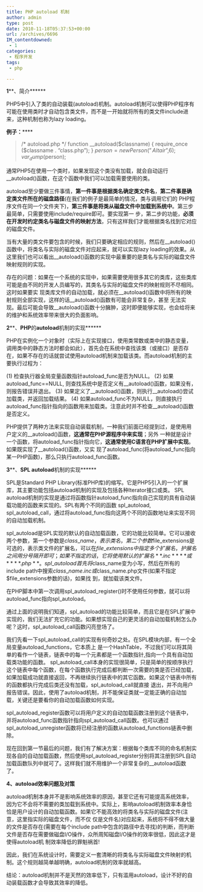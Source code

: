 ```yaml
---
title: PHP autoload 机制
author: admin
type: post
date: 2010-11-18T05:37:53+00:00
url: /archives/6696
IM_contentdowned:
 - 1
categories:
 - 程序开发
tags:
 - php

---
```

**1****、简介******

PHP5中引入了类的自动装载(autoload)机制。autoload机制可以使得PHP程序有可能在使用类时才自动包含类文件，而不是一开始就将所有的类文件include进来，这种机制也称为lazy loading。

**例子：******

> /\* autoload.php \*/
>  function __autoload($classname) {
> require_once ($classname . “class.php”);
> }
> $person = new Person(”Altair”, 6);
> var_dump ($person);

通常PHP5在使用一个类时，如果发现这个类没有加载，就会自动运行__autoload()函数，在这个函数中我们可以加载需要使用的类。

autoload至少要做三件事情，**第一件事是根据类名确定类文件名**，**第二件事是确定类文件所在的磁盘路径**(在我们的例子是最简单的情况，类与调用它们的 PHP程序文件在同一个文件夹下)，**第三件事是将类从磁盘文件中加载到系统中**。第三步最简单，只需要使用include/require即可。要实现第一 步，第二步的功能，**必须在开发时约定类名与磁盘文件的映射方法**，只有这样我们才能根据类名找到它对应的磁盘文件。

当有大量的类文件要包含的时候，我们只要确定相应的规则，然后在\_\_autoload()函数中，将类名与实际的磁盘文件对应起来，就可以实现lazy loading的效果。从这里我们也可以看出\_\_autoload()函数的实现中最重要的是类名与实际的磁盘文件映射规则的实现。

存在的问题：如果在一个系统的实现中，如果需要使用很多其它的类库，这些类库可能是由不同的开发人员编写的，其类名与实际的磁盘文件的映射规则不尽相同。这时如果要实 现类库文件的自动加载，就必须在\_\_autoload()函数中将所有的映射规则全部实现，这样的话\_\_autoload()函数有可能会非常复杂，甚至 无法实现。最后可能会导致__autoload()函数十分臃肿，这时即便能够实现，也会给将来的维护和系统效率带来很大的负面影响。

**2****、****PHP****的****autoload****机制的实现******

PHP在实例化一个对象时（实际上在实现接口，使用类常数或类中的静态变量，调用类中的静态方法时都会如此），首先会在系统中查找该类（或接口）是否存在，如果不存在的话就尝试使用autoload机制来加载该类。而autoload机制的主要执行过程为：

(1) 检查执行器全局变量函数指针autoload_func是否为NULL。
(2) 如果autoload\_func==NULL, 则查找系统中是否定义有\__autoload()函数，如果没有，则报告错误并退出。
(3) 如果定义了\_\_autoload()函数，则执行\_\_autoload()尝试加载类，并返回加载结果。
(4) 如果autoload\_func不为NULL，则直接执行autoload\_func指针指向的函数用来加载类。注意此时并不检查__autoload()函数是否定义。

PHP提供了两种方法来实现自动装载机制，一种我们前面已经提到过，是使用用户定义的__autoload()函数，**这通常在****PHP****源程序中来实现**；另外 一种就是设计一个函数，将autoload_func指针指向它，**这通常使用****C****语言在****PHP****扩展中实现**。如果既实现了_\_autoload()函数，又实 现了autoload\_func(将autoload\_func指向某一PHP函数)，那么只执行autoload\_func函数。

**3****、****SPL autoload****机制的实现******

SPL是Standard PHP Library(标准PHP库)的缩写。它是PHP5引入的一个扩展库，其主要功能包括autoload机制的实现及包括各种Iterator接口或类。 SPL autoload机制的实现是通过将函数指针autoload\_func指向自己实现的具有自动装载功能的函数来实现的。SPL有两个不同的函数 spl\_autoload, spl\_autoload\_call，通过将autoload_func指向这两个不同的函数地址来实现不同的自动加载机制。

spl\_autoload是SPL实现的默认的自动加载函数，它的功能比较简单。它可以接收两个参数，第一个参数是$class\_name，表示类名，第 二个参数$file\_extensions是可选的，表示类文件的扩展名，可以在$file\_extensions中指定多个扩展名，护展名之间用分号隔 开即可；如果不指定的话，它将使用默认的扩展名**.inc****或****.php**。spl\_autoload首先将$class\_name变为小写，然后在所有的 include path中搜索$class\_name.inc或$class\_name.php文件(如果不指定$file_extensions参数的话)，如果找 到，就加载该类文件。

在PHP脚本中第一次调用spl\_autoload\_register()时不使用任何参数，就可以将autoload\_func指向spl\_autoload。

通过上面的说明我们知道，spl\_autoload的功能比较简单，而且它是在SPL扩展中实现的，我们无法扩充它的功能。如果想实现自己的更灵活的自动加载机制怎么办呢？这时，spl\_autoload_call函数闪亮登场了。

我们先看一下spl\_autoload\_call的实现有何奇妙之处。在SPL模块内部，有一个全局变量autoload\_functions，它本质上 是一个HashTable，不过我们可以将其简单的看作一个链表，链表中的每一个元素都是一个函数指针,指向一个具有自动加载类功能的函数。 spl\_autoload\_call本身的实现很简单，只是简单的按顺序执行这个链表中每个函数，在每个函数执行完成后都判断一次需要的类是否已经加载， 如果加载成功就直接返回，不再继续执行链表中的其它函数。如果这个链表中所有的函数都执行完成后类还没有加载，spl\_autoload_call就直接 退出，并不向用户报告错误。因此，使用了autoload机制，并不能保证类就一定能正确的自动加载，关键还是要看你的自动加载函数如何实现。

spl\_autoload\_register函数可以将用户定义的自动加载函数注册到这个链表中，并将autoload\_func函数指针指向spl\_autoload\_call函数。也可以通过spl\_autoload\_unregister函数将已经注册的函数从autoload\_functions链表中删除。

现在回到第一节最后的问题，我们有了解决方案：根据每个类库不同的命名机制实现各自的自动加载函数，然后使用spl\_autoload\_register分别将其注册到SPL自动加载函数队列中就可了。这样我们就不用维护一个非常复杂的__autoload函数了。

**4、autoload效率问题及对策**

autoload机制本身并不是影响系统效率的原因，甚至它还有可能提高系统效率，因为它不会将不需要的类加载到系统中。实际上，影响autoload机制效率本身恰恰是用户设计的自动加载函数。如果它不能高效的将类名与实际的磁盘文件(注意，这里指实际的磁盘文件，而不仅 仅是文件名)对应起来，系统将不得不做大量的文件是否存在(需要在每个include path中包含的路径中去寻找)的判断，而判断文件是否存在需要做磁盘I/O操作，众所周知磁盘I/O操作的效率很低，因此这才是使得autoload机 制效率降低的罪魁祸首!

因此，我们在系统设计时，需要定义一套清晰的将类名与实际磁盘文件映射的机制。这个规则越简单越明确，autoload机制的效率就越高。

结论：autoload机制并不是天然的效率低下，只有滥用autoload，设计不好的自动装载函数才会导致其效率的降低。